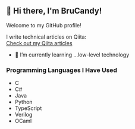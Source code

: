 ## 👋 Hi there, I'm BruCandy!

Welcome to my GitHub profile! <!-- Check out my portfolio by clicking the link below:
[My Portfolio](https://my-portfolio-orcin-alpha-27.vercel.app/) -->

I write technical articles on Qiita:  
[Check out my Qiita articles](https://qiita.com/BruCandy)


- 🌱 I’m currently learning ...low-level technology

### Programming Languages I Have Used

- C
- C#
- Java
- Python
- TypeScript
- Verilog
- OCaml


<!--
**BruCandy/BruCandy** is a ✨ _special_ ✨ repository because its `README.md` (this file) appears on your GitHub profile.

Here are some ideas to get you started:

- 🔭 I’m currently working on ...
- 🌱 I’m currently learning ...
- 👯 I’m looking to collaborate on ...
- 🤔 I’m looking for help with ...
- 💬 Ask me about ...
- 📫 How to reach me: ...
- 😄 Pronouns: ...
- ⚡ Fun fact: ...
-->
